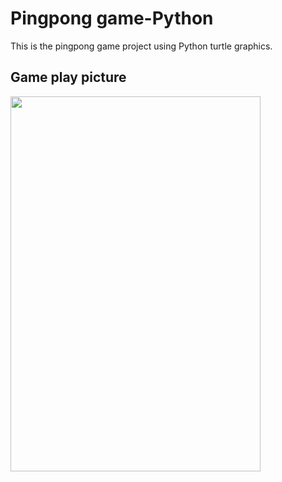 # Pingpong game-Python

This is the pingpong game project using Python turtle graphics.

## Game play picture

<img src="https://github.com/ijaejun1025/Pingpong_game-Python/assets/154036705/f8938011-bad9-4c5c-a7c6-0f473bd85588" width="400" height="600"/>
